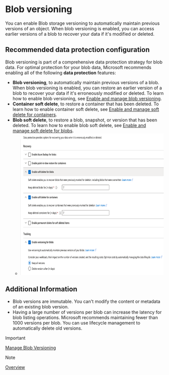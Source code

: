 # Blob versioning

You can enable Blob storage versioning to automatically maintain previous versions of an object. When blob versioning is enabled, you can access earlier versions of a blob to recover your data if it's modified or deleted.

## Recommended data protection configuration

Blob versioning is part of a comprehensive data protection strategy for blob data. For optimal protection for your blob data, Microsoft recommends enabling all of the following **data protection** features:

- **Blob versioning**, to automatically maintain previous versions of a blob. When blob versioning is enabled, you can restore an earlier version of a blob to recover your data if it's erroneously modified or deleted. To learn how to enable blob versioning, see [Enable and manage blob versioning](https://learn.microsoft.com/en-us/azure/storage/blobs/versioning-enable).
- **Container soft delete**, to restore a container that has been deleted. To learn how to enable container soft delete, see [Enable and manage soft delete for containers](https://learn.microsoft.com/en-us/azure/storage/blobs/soft-delete-container-enable).
- **Blob soft delete**, to restore a blob, snapshot, or version that has been deleted. To learn how to enable blob soft delete, see [Enable and manage soft delete for blobs](https://learn.microsoft.com/en-us/azure/storage/blobs/soft-delete-blob-enable).
  - <img src="./img/data_protect.png" width="800" height="450 \">

## Additional Information

- Blob versions are immutable. You can't modify the content or metadata of an existing blob version.
- Having a large number of versions per blob can increase the latency for blob listing operations. Microsoft recommends maintaining fewer than 1000 versions per blob. You can use lifecycle management to automatically delete old versions.

>[!IMPORTANT]
>[Manage Blob Versioning](https://learn.microsoft.com/en-us/azure/storage/blobs/versioning-enable)
<!-- MD028/no-blanks-blockquote -->
>[!NOTE]
>[Overview](https://learn.microsoft.com/en-us/azure/storage/blobs/versioning-overview)
